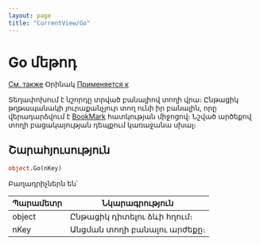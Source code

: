```yaml
---
layout: page
title: "CurrentView/Go"
---
```



# Go մեթոդ

[См. также](../Frmpttel.md) Օրինակ [Применяется к](../Frmpttel.md)

Տեղափոխում է նշորդը տրված բանալիով տողի վրա։ Ընթացիկ թղթապանակի յուրաքանչյուր տող ունի իր բանալին, որը վերադարձվում է [BookMark](BookMark.md) հատկության միջոցով։ Նշված արծեքով տողի բացակայության դեպքում կառաջանա սխալ։


## Շարահյուսություն

``` vb
object.Go(nKey)
```

Բաղադրիչներն են՝


| Պարամետր | Նկարագրություն |
|--|--|
| object | Ընթացիկ դիտելու ձևի հղում։  |
| nKey | Անցման տողի բանալու արժեքը։ |

